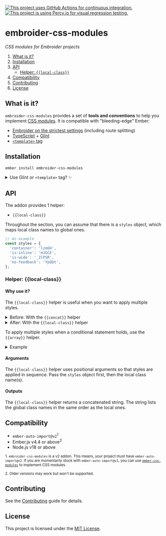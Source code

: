 [![This project uses GitHub Actions for continuous integration.](https://github.com/ijlee2/embroider-css-modules/actions/workflows/ci.yml/badge.svg)](https://github.com/ijlee2/embroider-css-modules/actions/workflows/ci.yml)
[![This project is using Percy.io for visual regression testing.](https://percy.io/static/images/percy-badge.svg)](https://percy.io/Isaac/embroider-css-modules)

# embroider-css-modules

_CSS modules for Embroider projects_

1. [What is it?](#what-is-it)
1. [Installation](#installation)
1. [API](#api)
    - [Helper: `{{local-class}}`](#helper-local-class)
1. [Compatibility](#compatibility)
1. [Contributing](#contributing)
1. [License](#license)


## What is it?

`embroider-css-modules` provides a set of **tools and conventions** to help you implement [CSS modules](https://github.com/css-modules/css-modules). It is compatible with "bleeding-edge" Ember:

- [Embroider on the strictest settings](https://github.com/embroider-build/embroider/#options) (including route splitting)
- [TypeScript](https://www.typescriptlang.org/docs/) + [Glint](https://typed-ember.gitbook.io/glint/)
- [`<template>` tag](https://github.com/ember-template-imports/ember-template-imports)


## Installation

```sh
ember install embroider-css-modules
```

<details>
<summary>Use Glint or <code>&lt;template&gt;</code> tag? ✨</summary>

- Update your template registry to extend this addon's. Check the [Glint documentation](https://typed-ember.gitbook.io/glint/using-glint/ember/using-addons#using-glint-enabled-addons) for more information.

    ```ts
    /* types/global.d.ts */

    import '@glint/environment-ember-loose';

    import type EmbroiderCssModulesRegistry from 'embroider-css-modules/template-registry';

    declare module '@glint/environment-ember-loose/registry' {
      export default interface Registry extends EmbroiderCssModulesRegistry, /* other addon registries */ {
        // local entries
      }
    }
    ```

- If you are using `<template>` tag, you are good to go! Use the named import to consume things.

    ```css
    /* app/components/hello-world.css */
    .container {
      padding: 1rem;
    }
    ```

    ```ts
    /* app/components/hello-world.gts */
    import { localClass } from 'embroider-css-modules';

    import styles from './hello-world.css';

    <template>
      <div class={{localClass styles "container"}}>
        Hello world!
      </div>
    </template>
    ```

</details>


## API

The addon provides 1 helper:

- `{{local-class}}`

Throughout the section, you can assume that there is a `styles` object, which maps local class names to global ones.

```ts
// An example
const styles = {
  'container': 'lzeQ4',
  'is-inline': 'mJGCE',
  'is-wide': '_2lPSR',
  'no-feedback': 'YpQbt',
};
```


### Helper: {{local-class}}

#### Why use it?

The `{{local-class}}` helper is useful when you want to apply multiple styles.

<details>

<summary>Before: With the <code>{{concat}}</code> helper</summary>

```hbs
{{! app/components/ui/form/field.hbs }}
<div
  class={{concat
    this.styles.container
    " "
    (if @isInline this.styles.is-inline)
    " "
    (if @isWide this.styles.is-wide)
    " "
    (unless @errorMessage this.styles.no-feedback)
  }}
>
  ...
</div>
```

</details>

<details>

<summary>After: With the <code>{{local-class}}</code> helper</summary>

```hbs
{{! app/components/ui/form/field.hbs }}
<div
  class={{local-class
    this.styles
    "container"
    (if @isInline "is-inline")
    (if @isWide "is-wide")
    (unless @errorMessage "no-feedback")
  }}
>
  ...
</div>
```

</details>

To apply multiple styles when a conditional statement holds, use the `{{array}}` helper.

<details>

<summary>Example</summary>

```hbs
{{! app/templates/products.hbs }}
<div
  class={{local-class
    this.styles
    (if
      this.isInExperimentalGroup
      (array "shared-layout" "products-with-details")
      (array "shared-layout" "products")
    )
    "sticky-container"
  }}
>
  ...
</div>
```

</details>


#### Arguments

The `{{local-class}}` helper uses positional arguments so that styles are applied in sequence. Pass the `styles` object first, then the local class name(s).


#### Outputs

The `{{local-class}}` helper returns a concatenated string. The string lists the global class names in the same order as the local ones.


## Compatibility

- `ember-auto-import@v2`<sup>1</sup>
- Ember.js v4.4 or above<sup>2</sup>
- Node.js v18 or above

<sup>1. `embroider-css-modules` is a v2 addon. This means, your project must have `ember-auto-import@v2`. If you are momentarily stuck with `ember-auto-import@v1`, you can use [`ember-css-modules`](https://github.com/salsify/ember-css-modules) to implement CSS modules.</sup>

<sup>2. Older versions may work but won't be supported.</sup>


## Contributing

See the [Contributing](../../CONTRIBUTING.md) guide for details.


## License

This project is licensed under the [MIT License](LICENSE.md).
